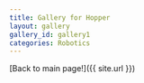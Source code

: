 ```yaml
---
title: Gallery for Hopper
layout: gallery
gallery_id: gallery1
categories: Robotics
---
```


[Back to main page!]({{ site.url }})

